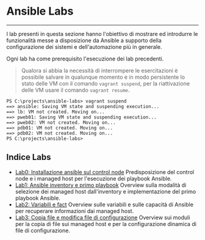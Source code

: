 # Ansible Labs
---

I lab presenti in questa sezione hanno l'obiettivo di mostrare ed introdurre le funzionalità messe a disposizione da Ansible a supporto della configurazione dei sistemi e dell'automazione più in generale.

Ogni lab ha come prerequisito l'esecuzione dei lab precedenti.

>Qualora si abbia la necessità di interrompere le esercitazioni è possibile salvare in qualunque momento e in modo persistente lo stato delle VM con il comando `vagrant suspend`, per la riattivazione delle VM usare il comando `vagrant resume`.

```
PS C:\projects\ansible-labs> vagrant suspend
==> ansible: Saving VM state and suspending execution...
==> lb: VM not created. Moving on...
==> pweb01: Saving VM state and suspending execution...
==> pweb02: VM not created. Moving on...
==> pdb01: VM not created. Moving on...
==> pdb02: VM not created. Moving on...
PS C:\projects\ansible-labs> 
```
## Indice Labs

* [Lab0: Installazione ansible sul control node](lab0/README.md)
  Predisposizione del control node e i managed host per l'esecuzione dei playbook Ansible.
* [Lab1: Ansible inventory e primo playbook](lab1/README.md)
  Overview sulla modalità di selezione dei managed host dall'inventory e implementazione del primo playbook Ansible.
* [Lab2: Variabili e fact](lab2/README.md)
  Overview sulle variabili e sulle capacità di Ansible per recuperare informazioni dai managed host.
* [Lab3: Copia file e modifica file di configurazione](lab3/README.md)
  Overview sui moduli per la copia di file sui managed host e per la configurazione dinamica di file di configurazione.

   